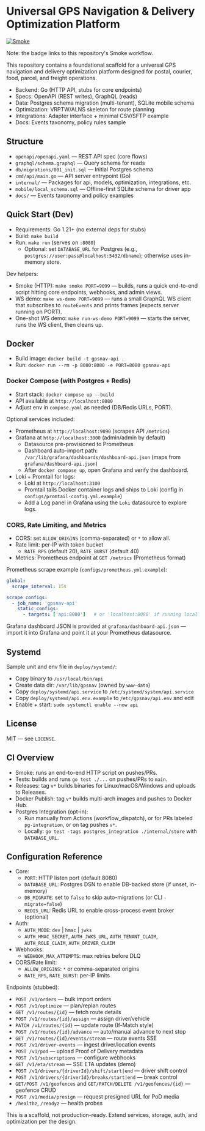 # Universal GPS Navigation & Delivery Optimization Platform

[![Smoke](https://github.com/joshuarotgers/USPS_Main/actions/workflows/smoke.yml/badge.svg)](https://github.com/joshuarotgers/USPS_Main/actions/workflows/smoke.yml)

Note: the badge links to this repository's Smoke workflow.

This repository contains a foundational scaffold for a universal GPS navigation and delivery optimization platform designed for postal, courier, food, parcel, and freight operations.

- Backend: Go (HTTP API, stubs for core endpoints)
- Specs: OpenAPI (REST writes), GraphQL (reads)
- Data: Postgres schema migration (multi-tenant), SQLite mobile schema
- Optimization: VRPTW/ALNS skeleton for route planning
- Integrations: Adapter interface + minimal CSV/SFTP example
- Docs: Events taxonomy, policy rules sample

## Structure

- `openapi/openapi.yaml` — REST API spec (core flows)
- `graphql/schema.graphql` — Query schema for reads
- `db/migrations/001_init.sql` — Initial Postgres schema
- `cmd/api/main.go` — API server entrypoint (Go)
- `internal/` — Packages for api, models, optimization, integrations, etc.
- `mobile/local_schema.sql` — Offline-first SQLite schema for driver app
- `docs/` — Events taxonomy and policy examples

## Quick Start (Dev)

- Requirements: Go 1.21+ (no external deps for stubs)
- Build: `make build`
- Run: `make run` (serves on `:8080`)
  - Optional: set `DATABASE_URL` for Postgres (e.g., `postgres://user:pass@localhost:5432/dbname`); otherwise uses in-memory store.

Dev helpers:
- Smoke (HTTP): `make smoke PORT=9099` — builds, runs a quick end-to-end script hitting core endpoints, webhooks, and admin views.
- WS demo: `make ws-demo PORT=9099` — runs a small GraphQL WS client that subscribes to `routeEvents` and prints frames (expects server running on PORT).
- One-shot WS demo: `make run-ws-demo PORT=9099` — starts the server, runs the WS client, then cleans up.

## Docker

- Build image: `docker build -t gpsnav-api .`
- Run: `docker run --rm -p 8080:8080 -e PORT=8080 gpsnav-api`

### Docker Compose (with Postgres + Redis)

- Start stack: `docker compose up --build`
- API available at `http://localhost:8080`
- Adjust env in `compose.yaml` as needed (DB/Redis URLs, PORT).

Optional services included:
- Prometheus at `http://localhost:9090` (scrapes API `/metrics`)
- Grafana at `http://localhost:3000` (admin/admin by default)
  - Datasource pre-provisioned to Prometheus
  - Dashboard auto-import path: `/var/lib/grafana/dashboards/dashboard-api.json` (maps from `grafana/dashboard-api.json`)
  - After `docker compose up`, open Grafana and verify the dashboard.
- Loki + Promtail for logs:
  - Loki at `http://localhost:3100`
  - Promtail tails Docker container logs and ships to Loki (config in `configs/promtail-config.yml.example`)
  - Add a Log panel in Grafana using the `Loki` datasource to explore logs.

### CORS, Rate Limiting, and Metrics

- CORS: set `ALLOW_ORIGINS` (comma-separated) or `*` to allow all.
- Rate limit: per-IP with token bucket
  - `RATE_RPS` (default 20), `RATE_BURST` (default 40)
- Metrics: Prometheus endpoint at `GET /metrics` (Prometheus format)

Prometheus scrape example (`configs/prometheus.yml.example`):

```yaml
global:
  scrape_interval: 15s

scrape_configs:
  - job_name: 'gpsnav-api'
    static_configs:
      - targets: ['api:8080']   # or 'localhost:8080' if running locally
```

Grafana dashboard JSON is provided at `grafana/dashboard-api.json` — import it into Grafana and point it at your Prometheus datasource.

## Systemd

Sample unit and env file in `deploy/systemd/`:
- Copy binary to `/usr/local/bin/api`
- Create data dir: `/var/lib/gpsnav` (owned by `www-data`)
- Copy `deploy/systemd/api.service` to `/etc/systemd/system/api.service`
- Copy `deploy/systemd/api.env.example` to `/etc/gpsnav/api.env` and edit
- Enable + start: `sudo systemctl enable --now api`

## License

MIT — see `LICENSE`.

## CI Overview

- Smoke: runs an end-to-end HTTP script on pushes/PRs.
- Tests: builds and runs `go test ./...` on pushes/PRs to `main`.
- Releases: tag `v*` builds binaries for Linux/macOS/Windows and uploads to Releases.
- Docker Publish: tag `v*` builds multi-arch images and pushes to Docker Hub.
- Postgres Integration (opt-in):
  - Run manually from Actions (workflow_dispatch), or for PRs labeled `pg-integration`, or on tag pushes `v*`.
  - Locally: `go test -tags postgres_integration ./internal/store` with `DATABASE_URL`.

## Configuration Reference

- Core:
  - `PORT`: HTTP listen port (default 8080)
  - `DATABASE_URL`: Postgres DSN to enable DB-backed store (if unset, in-memory)
  - `DB_MIGRATE`: set to `false` to skip auto-migrations (or CLI `-migrate=false`)
  - `REDIS_URL`: Redis URL to enable cross-process event broker (optional)
- Auth:
  - `AUTH_MODE`: `dev` | `hmac` | `jwks`
  - `AUTH_HMAC_SECRET`, `AUTH_JWKS_URL`, `AUTH_TENANT_CLAIM`, `AUTH_ROLE_CLAIM`, `AUTH_DRIVER_CLAIM`
- Webhooks:
  - `WEBHOOK_MAX_ATTEMPTS`: max retries before DLQ
- CORS/Rate limit:
  - `ALLOW_ORIGINS`: `*` or comma-separated origins
  - `RATE_RPS`, `RATE_BURST`: per-IP limits

Endpoints (stubbed):
- `POST /v1/orders` — bulk import orders
- `POST /v1/optimize` — plan/replan routes
- `GET /v1/routes/{id}` — fetch route details
- `POST /v1/routes/{id}/assign` — assign driver/vehicle
- `PATCH /v1/routes/{id}` — update route (If-Match style)
- `POST /v1/routes/{id}/advance` — auto/manual advance to next stop
- `GET /v1/routes/{id}/events/stream` — route events SSE
- `POST /v1/driver-events` — ingest driver/location events
- `POST /v1/pod` — upload Proof of Delivery metadata
- `POST /v1/subscriptions` — configure webhooks
- `GET /v1/eta/stream` — SSE ETA updates (demo)
- `POST /v1/drivers/{driverId}/shift/start|end` — driver shift control
- `POST /v1/drivers/{driverId}/breaks/start|end` — break control
- `GET/POST /v1/geofences` and `GET/PATCH/DELETE /v1/geofences/{id}` — geofence CRUD
- `POST /v1/media/presign` — request presigned URL for PoD media
- `/healthz`, `/readyz` — health probes

This is a scaffold, not production-ready. Extend services, storage, auth, and optimization per the design.
